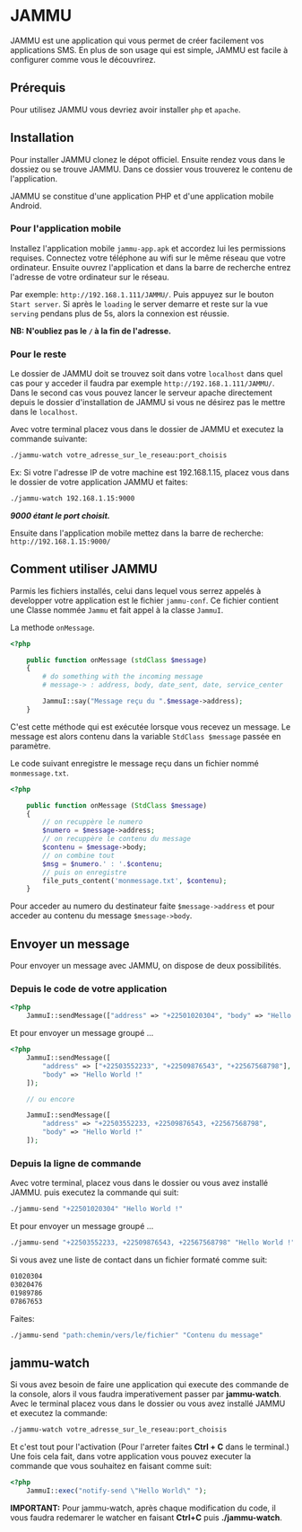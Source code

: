 # JAMMU #

JAMMU est une application qui vous permet de créer facilement vos applications SMS. En plus de son usage qui est simple, JAMMU est facile à configurer comme vous le découvrirez.

## Prérequis ##

Pour utilisez JAMMU vous devriez avoir installer ```php``` et ```apache```.

## Installation ##

Pour installer JAMMU clonez le dépot officiel.
Ensuite rendez vous dans le dossiez ou se trouve JAMMU. Dans ce dossier vous trouverez le contenu de l'application.

JAMMU se constitue d'une application PHP et d'une application mobile Android.

### Pour l'application mobile ###

Installez l'application mobile `jammu-app.apk` et accordez lui les permissions requises.
Connectez votre téléphone au wifi sur le même réseau que votre ordinateur.
Ensuite ouvrez l'application et dans la barre de recherche entrez l'adresse de votre ordinateur sur le réseau.

Par exemple: `http://192.168.1.111/JAMMU/`. Puis appuyez sur le bouton `Start server`.
Si après le `loading` le server demarre et reste sur la vue `serving` pendans plus de 5s, alors la connexion est réussie.

**NB: N'oubliez pas le `/` à la fin de l'adresse.**

### Pour le reste ###

Le dossier de JAMMU doit se trouvez soit dans votre `localhost` dans quel cas pour y acceder il faudra par exemple `http://192.168.1.111/JAMMU/`.
Dans le second cas vous pouvez lancer le serveur apache directement depuis le dossier d'installation de JAMMU si vous ne désirez pas le mettre dans le `localhost`.

Avec votre terminal placez vous dans le dossier de JAMMU et executez la commande suivante:

```cmd
./jammu-watch votre_adresse_sur_le_reseau:port_choisis
```

Ex: Si votre l'adresse IP de votre machine est 192.168.1.15, placez vous dans le dossier de votre application JAMMU et faites:

```cmd
./jammu-watch 192.168.1.15:9000
```

***9000 étant le port choisit.***

Ensuite dans l'application mobile mettez dans la barre de recherche: `http://192.168.1.15:9000/`

## Comment utiliser JAMMU ##

Parmis les fichiers installés, celui dans lequel vous serrez appelés à developper votre application est le fichier `jammu-conf`.
Ce fichier contient une Classe nommée `Jammu` et fait appel à la classe `JammuI`.

La methode `onMessage`.

```php
<?php

	public function onMessage (stdClass $message)
	{
		# do something with the incoming message
		# message-> : address, body, date_sent, date, service_center

		JammuI::say("Message reçu du ".$message->address);
	}
```

C'est cette méthode qui est exécutée lorsque vous recevez un message. Le message est alors contenu dans la variable `StdClass $message` passée en paramètre.

Le code suivant enregistre le message reçu dans un fichier nommé `monmessage.txt`.
```php
<?php

	public function onMessage (StdClass $message)
	{
		// on recuppère le numero
		$numero = $message->address;
		// on recuppère le contenu du message
		$contenu = $message->body;
		// on combine tout
		$msg = $numero.' : '.$contenu;
		// puis on enregistre
		file_puts_content('monmessage.txt', $contenu);
	}
```

Pour acceder au numero du destinateur faite `$message->address` et pour acceder au contenu du message `$message->body`.

## Envoyer un message ##

Pour envoyer un message avec JAMMU, on dispose de deux possibilités.

### Depuis le code de votre application ###

```php
<?php
	JammuI::sendMessage(["address" => "+22501020304", "body" => "Hello World !"]);
```

Et pour envoyer un message groupé ...

```php
<?php
	JammuI::sendMessage([
		"address" => ["+22503552233", "+22509876543", "+22567568798"],
		"body" => "Hello World !"
	]);

	// ou encore

	JammuI::sendMessage([
		"address" => "+22503552233, +22509876543, +22567568798",
		"body" => "Hello World !"
	]);
```

### Depuis la ligne de commande ###

Avec votre terminal, placez vous dans le dossier ou vous avez installé JAMMU. puis executez la commande qui suit:

```cmd
./jammu-send "+22501020304" "Hello World !"
```

Et pour envoyer un message groupé ...

```cmd
./jammu-send "+22503552233, +22509876543, +22567568798" "Hello World !"
```

Si vous avez une liste de contact dans un fichier formaté comme suit:

```cmd
01020304
03020476
01989786
07867653
```

Faites:

```cmd
./jammu-send "path:chemin/vers/le/fichier" "Contenu du message"
```

## jammu-watch ##

Si vous avez besoin de faire une application qui execute des commande de la console, alors il vous faudra imperativement passer par **jammu-watch**.
Avec le terminal placez vous dans le dossier ou vous avez installé JAMMU et executez la commande:

```cmd
./jammu-watch votre_adresse_sur_le_reseau:port_choisis
```

Et c'est tout pour l'activation (Pour l'arreter faites **Ctrl + C** dans le terminal.)
Une fois cela fait, dans votre application vous pouvez executer la commande que vous souhaitez en faisant comme suit:

```php
<?php
	JammuI::exec("notify-send \"Hello World\" ");
```

**IMPORTANT:** Pour jammu-watch, après chaque modification du code, il vous faudra redemarer le watcher en faisant **Ctrl+C** puis **./jammu-watch**.